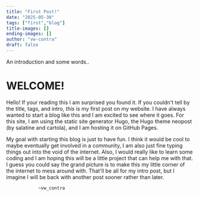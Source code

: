 ```yaml
---
title: "First Post!"
date: "2025-05-30"
tags: ["first","blog"]
title-images: []
ending-images: []
author: "vw-contra"
draft: false
---
```

<!-- introduction -->
An introduction and some words..
<!--more-->

# WELCOME!  

Hello! If your reading this I am surprised you found it. If you couldn't tell by the title, tags, and intro, *this* is my first post on my website. I have always wanted to start a blog like this and I am excited to see where it goes. For this site, I am using the static site generator Hugo, the Hugo theme neopost (by salatine and cartola), and I am hosting it on GitHub Pages.  

<!-- rest of the content -->  

My goal with starting this blog is just to have fun. I think it would be cool to maybe eventually get involved in a community, I am also just fine typing things out into the void of the internet. Also, I would really like to learn some coding and I am hoping this will be a little project that can help me with that. I guess you could say the grand picture is to make this my little corner of the internet to mess around with.  That'll be all for my intro post, but I imagine I will be back with another post sooner rather than later.  
  

                ~vw_contra


